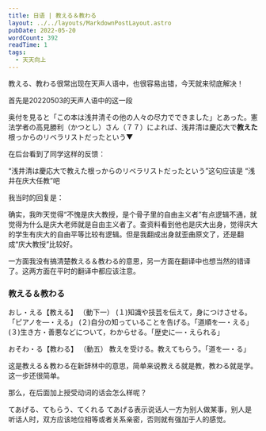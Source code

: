 ```yaml
---
title: 日语 | 教える＆教わる
layout: ../../layouts/MarkdownPostLayout.astro
pubDate: 2022-05-20
wordCount: 392
readTime: 1
tags:
  - 天天向上
---
```

教える、教わる很常出现在天声人语中，也很容易出错，今天就来彻底解决！

首先是20220503的天声人语中的这一段

奥付を見ると「この本は浅井清その他の人々の尽力でできました」とあった。憲法学者の高見勝利（かつとし）さん（７７）によれば、浅井清は慶応大で**教えた**根っからのリベラリストだったという▼

在后台看到了同学这样的反馈：

“浅井清は慶応大で教えた根っからのリベラリストだったという”这句应该是 “浅井在庆大任教”吧

我当时的回复是：

确实，我昨天觉得“不愧是庆大教授，是个骨子里的自由主义者”有点逻辑不通，就觉得为什么是庆大老师就是自由主义者了。查资料看到他也是庆大出身，觉得庆大的学生有庆大的自由平等比较有逻辑。但是我翻成出身就歪曲原文了，还是翻成“庆大教授”比较好。

一方面我没有搞清楚教える＆教わる的意思，另一方面在翻译中也想当然的错译了。这两方面在平时的翻译中都应该注意。

### 教える＆教わる

おし・える【教える】
（動下一）
(１)知識や技芸を伝えて，身につけさせる。「ピアノを―・える」
(２)自分の知っていることを告げる。「道順を―・える」
(３)生き方・善悪などについて，わからせる。「歴史に―・えられる」

おそわ・る【教わる】
（動五）
教えを受ける。教えてもらう。「道を―・る」

这是教える＆教わる在新辞林中的意思，简单来说教える就是教，教わる就是学。这一步还很简单。

那么，在后面加上授受动词的话会怎么样呢？

てあげる、てもらう、てくれる
てあげる表示说话人一方为别人做某事，别人是听话人时，双方应该地位相等或者关系亲密，否则就有强加于人的感觉。

